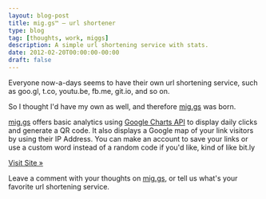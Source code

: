 ```yaml
---
layout: blog-post
title: mig.gs™ — url shortener
type: blog
tag: [thoughts, work, miggs]
description: A simple url shortening service with stats.
date: 2012-02-20T00:00:00-00:00
draft: false
---
```

Everyone now-a-days seems to have their own url shortening service, such as goo.gl, t.co, youtu.be, fb.me, git.io, and so on.

So I thought I'd have my own as well, and therefore [mig.gs](http://mig.gs) was born.

[mig.gs](http://mig.gs) offers basic analytics using [Google Charts API](https://developers.google.com/chart/) to display daily clicks and generate a QR code. It also displays a Google map of your link visitors by using their IP Address. You can make an account to save your links or use a custom word instead of a random code if you'd like, kind of like bit.ly

[Visit Site »](http://mig.gs)

Leave a comment with your thoughts on [mig.gs](http://mig.gs), or tell us what's your favorite url shortening service.
